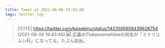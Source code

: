 ```yaml
---
title: Tweet at 2021-08-06 19:43:48
tags: twitter_log
---
```


> [!CITE] https://twitter.com/kaisekiriu/status/1423595658439626754 (2021-08-06 19:43:48)
> ![](https://twitter.com/kaisekiriu/status/1423595658439626754)
> 広義のThalassematidaeの和名が「ミドリユムシ科」になってる。たぶん初出。
